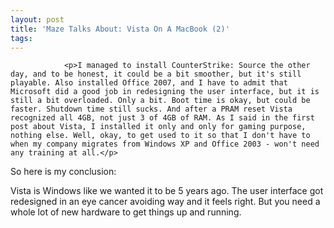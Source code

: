 ```yaml
---
layout: post
title: 'Maze Talks About: Vista On A MacBook (2)'
tags:
---
```



                <p>I managed to install CounterStrike: Source the other day, and to be honest, it could be a bit smoother, but it's still playable. Also installed Office 2007, and I have to admit that Microsoft did a good job in redesigning the user interface, but it is still a bit overloaded. Only a bit. Boot time is okay, but could be faster. Shutdown time still sucks. And after a PRAM reset Vista recognized all 4GB, not just 3 of 4GB of RAM. As I said in the first post about Vista, I installed it only and only for gaming purpose, nothing else. Well, okay, to get used to it so that I don't have to when my company migrates from Windows XP and Office 2003 - won't need any training at all.</p>
<p>So here is my conclusion:</p>
<p>Vista is Windows like we wanted it to be 5 years ago. The user interface got redesigned in an eye cancer avoiding way and it feels right. But you need a whole lot of new hardware to get things up and running.</p>
